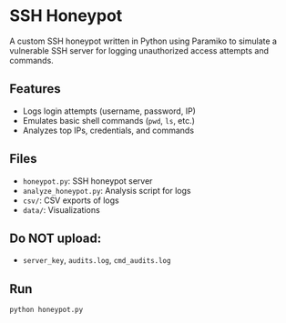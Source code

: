 # SSH Honeypot

A custom SSH honeypot written in Python using Paramiko to simulate a vulnerable SSH server for logging unauthorized access attempts and commands.

## Features
- Logs login attempts (username, password, IP)
- Emulates basic shell commands (`pwd`, `ls`, etc.)
- Analyzes top IPs, credentials, and commands

## Files
- `honeypot.py`: SSH honeypot server
- `analyze_honeypot.py`: Analysis script for logs
- `csv/`: CSV exports of logs
- `data/`: Visualizations

## Do NOT upload:
- `server_key`, `audits.log`, `cmd_audits.log`

## Run
```bash
python honeypot.py

